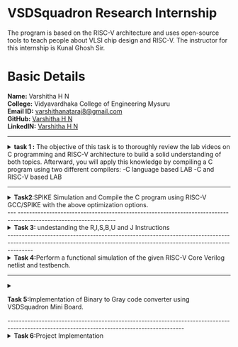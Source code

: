 # VSDSquadron Research Internship
The program is based on the RISC-V architecture and uses open-source tools to teach people about VLSI chip design and RISC-V. The instructor for this internship is Kunal Ghosh Sir.                                                                  

# Basic Details
**Name:** Varshitha H N              
**College:** Vidyavardhaka College of Engineering Mysuru                                                                                                                                                   
**Email ID:** varshithanataraj8@gmail.com          
**GitHub:** [Varshitha H N](https://github.com/Varshitha-H-N)                                                                                                                 
**LinkedIN:** [Varshitha H N](https://www.linkedin.com/in/varshitha-h-n-037a00259/)                                                                                                                   

---

<details>
<summary> <b>task 1 :</b> The objective of this task is to thoroughly review the lab videos on C programming and RISC-V architecture to build a solid understanding of both topics. Afterward, you will apply this knowledge by compiling a C program using two different compilers:                                                              
-C language based LAB                                                                                             
-C and RISC-V based LAB          
</summary>
<br>
Task is to refer to C based and RISCV based lab videos and execute the task of compiling the C code using gcc and riscv compiler.
**C Language based LAB**

**C and RISC-V Based Labs**

This repository demonstrates the processes involved in compiling C programs and generating assembly code using both a standard GCC compiler and a RISC-V GCC compiler. It includes comprehensive steps and explanations to guide users through each stage of the compilation and debugging workflow.

**C Language-Based Lab**

Steps to Compile a .c File on Your Machine:

1. Open the bash terminal and navigate to the directory where you want to create your file.
2. Use the following command to create and edit a new .c file:
   ```sh
   leafpad sum1ton.c


**Steps to Compile a .c File on our Machine:**
 ```sh
 gcc sum1ton.c
 ./a.out
```

 
Compilation and execution complete.

![2](https://github.com/Varshitha-H-N/vsd-riscv/blob/c639c826b389c7dddc5e56f3a84409cddbe00dea/task1/Screenshot%202025-03-23%20112646.png)
)

RISC - V Based lab
**Steps to Compile Using RISC-V GCC Compiler:**
1. Ensure the RISC-V GCC compiler is installed and accessible on your system.
2. Verify the .c file contents using the cat command:
   ```sh
   cat sum1ton.c


3. Compile the C program for RISC-V architecture using 01 option:
 ```sh
riscv64-unknown-elf-gcc -o1 -mabi=lp64 -march=rv64i -o sum1ton.o sum1ton.c
```
4. Disassemble the object file to view its assembly code using:
 ```sh
riscv64-unknown-elf-objdump -d sum1ton.o
```
5.minimize the assembly by using following code:
```sh
riscv64-unknown-elf-objdump -d sum1ton.o | less
```
 a)we extract main function's assembly code by using:
   ```sh
/main
```
6. Use /main in the terminal to locate the main function in the assembly output.
![4](https://github.com/Varshitha-H-N/vsd-riscv/blob/c639c826b389c7dddc5e56f3a84409cddbe00dea/task1/Screenshot%202025-03-23%20112719.png)
)

7.Compile the C program for RISC-V architecture using ofast option:
```sh
riscv64-unknown-elf-gcc -Ofast -mabi=lp64 -march=rv64i -o sum1ton.o sum1ton.c
```
8.Disassemble the object file to view its assembly code using:
```sh
riscv64-unknown-elf-objdump -d sum1ton.o
```
9.minimize the assembly by using following code:
```sh
riscv64-unknown-elf-objdump -d sum1ton.o | less
```
 a)we extract main function's assembly code by using:
 ```sh
  /main
```
10. Use /main in the terminal to locate the main function in the assembly output.
![4](https://github.com/Varshitha-H-N/vsd-riscv/blob/c639c826b389c7dddc5e56f3a84409cddbe00dea/task1/Screenshot%202025-03-23%20112749.png)
)

Explanation of Key Commands and Options: 
1. -mabi=lp64: Specifies the Application Binary Interface (ABI) for 64-bit integers, pointers, and long data types, suitable for 64-bit RISC-V architecture.

2. -march=rv64i: Indicates the 64-bit RISC-V base integer instruction set architecture.

3. -O1: Enables basic optimization for better performance without significantly increasing compilation time.

4. -Ofast: Optimize the code aggressively for the best possible speed.

5. riscv64-unknown-elf-objdump: A tool for disassembling RISC-V binaries to examine the code structure and debug it effectively.
 
   </details>

---
<details>
<summary><b>Task2</b>:SPIKE Simulation and Compile the C program using RISC-V GCC/SPIKE with the above optimization options.  </summary></br>

# SPIKE SIMULATION

![spike debug](https://github.com/user-attachments/assets/06d47cef-e727-4e37-9e11-f3a1f57fbc70)


## Steps to Compile and run ./a.out thing in riscv
```sh
riscv64-unknown-elf-gcc -Ofast -mabi=lp64 -march=rv64i -o sum1ton.o sum1ton.c
```
```sh
spike pk sum1ton.c
```
## Steps to Debug RISC-V architecture
```sh
spike -d pk sum1ton.c
```
//debuger will open as shown above 

//Run untill the starting address of main using the command
```sh
untill pc 0 100b0
//previous value of register
reg 0 a5
//do enter and after the update value of a5 is
reg 0 a5
```
// addi sp,sp,-16 means the address of sp is subtracted by 16 to check that
```sh
until pc 0 100b8
reg 0 sp
q//to quit
```


### The values store in the 64 bits as shown below for the command lui (Load Upper Immediate) "lui a5, 0x376"


### Explanation of Key Commands:
 1. spike: This is the RISC-V ISA simulator (an instruction set simulator). Spike is commonly used for simulating and testing RISC-V programs. It emulates a RISC-V processor, running programs in a controlled environment.
 2. -d: This flag is for debugging mode. It tells Spike to run in debug mode, allowing step-by-step execution, inspecting registers, memory, etc. Useful for identifying issues and analyzing program behavior.
 3. pk: This refers to the proxy kernel, which acts as a lightweight operating system for RISC-V. The proxy kernel handles system calls and facilitates program execution in the simulated environment.
 4. addi (Add Immediate): addi sp,sp,-16
    Adds an immediate value (-16) to the value in register sp and stores the result in register sp.
 5. lui (Load Upper Immediate): lui a2, 0x31
    The value in 31 is shifted left by 12 bits and stored in the upper portion of the destination register.   


</details>
</details>
---
----------------------------------------------------------------------------------------------------------------
<details><summary><b>
Task 3: </b>undestanding the R,I,S,B,U and J Instructions</summary>


  # Introduction to Instruction of RISC-V64
In the realm of computer architecture, RISC-V stands out as a highly flexible and streamlined instruction set architecture (ISA). Within the RISC-V RV64G (64-bit) architecture, various instruction types have been ingeniously designed to optimize different computational tasks. These instruction types—including R-Type, I-Type, S-Type, B-Type, U-Type, and J-Type—each serve unique functions, from arithmetic and logical operations to memory storage and conditional branching. Understanding these instructions provides a key to unleashing the full potential of RISC-V’s modular and efficient architecture.

## Types of RISC-V Instructions
**1. R-Type Instructions:** These are Register-Register operations. They perform arithmetic and logical operations.

**2. I-Type Instructions:** Used for Immediate values typically in data transfer and arithmetic

**3. S-Type Instructions:** Store operations that utilize both a base register and an immediate offset.

**4. U-Type Instructions:** Used for Upper immediate instructions, which load large constants.

**5. B-Type Instructions:** Branch operations that allow conditional jumps.

**6. J-Type Instructions:** Jump instructions for long-range jumps.

```sh
//R-Type Instructions
opcode | rd | funct3 | rs1 | rs2 | funct7

//I-Type Instructions
opcode | rd | funct3 | rs1 | imm[11:0]

//S-Type Instructions
opcode | imm[11:5] | funct3 | rs1 | rs2 | imm[4:0]

//U-Type Instructions
opcode | rd | imm[31:12]

//B-Type Instructions
opcode | imm[12|10:5] | funct3 | rs1 | rs2 | imm[4:1|11]

//J-Type Instructions
opcode | rd | imm[20|10:1|11|19:12]
```

<details>
<summary><b>R-type Instructions</b>
  In the RISC-V architecture, the R-type (Register) instruction format is used for arithmetic and logical operations that involve registers.</summary> 
  
  Let's break down the R-type instruction format for the riscv64 (64-bit RISC-V architecture):

   ## R-type Instruction Format
 The R-type instruction format follows a specific structure consisting of six fields:
1. opcode (7 bits): Specifies the operation to be performed.
2. rd (5 bits): The destination register where the result of the operation will be stored.
3 funct3 (3 bits): Used in combination with the opcode and funct7 fields to define the exact operation.
4. rs1 (5 bits): The first source register operand.
5. rs2 (5 bits): The second source register operand.
6. funct7 (7 bits): Further refines the operation, often used to differentiate between variations of an operation.

  ### Structure
  ```sh
| funct7  | rs2  | rs1  | funct3 | rd   | opcode |
| 7 bits  | 5 bits | 5 bits | 3 bits | 5 bits | 7 bits |
```
### Example (ADD Instruction)
    add x5, x1, x2
### Instruction Breakdown
opcode (7 bits): 0110011 – Identifies the instruction as an R-type.

rd (5 bits): 00101 – Destination register x5 (in binary, register 5 is 00101).

funct3 (3 bits): 000 – Specifies the add operation.

rs1 (5 bits): 00001 – Source register x1 (in binary, register 1 is 00001).

rs2 (5 bits): 00010 – Source register x2 (in binary, register 2 is 00010).

funct7 (7 bits): 0000000 – Defines the basic add operation.
#### Detailed Bit Representation
Here's how each part fits into the 32-bit instruction format:
```sh    
| 31:25 (funct7) | 24:20 (rs2) | 19:15 (rs1) | 14:12 (funct3) | 11:7 (rd) |  6:0  (opcode) |
| 0000000        | 00010       | 00001       | 000            | 00101    | 0110011       |
// The hex representation of this add x5, x1, x2 instruction is
0x002080b3
```
</details>

<details><summary><b>I-type Instruction</b>
In the RISC-V architecture, the I-type (Immediate) instruction format is used for operations involving immediate values (constants) along with registers. This format is often used for load instructions, arithmetic operations with immediate values, and other instructions that require a constant operand.</summary>

## I-type Instruction Format
Similar to the R-type, the I-type format consists of six fields, structured slightly differently to accommodate the immediate value:

opcode (7 bits): Specifies the operation to be performed.

rd (5 bits): The destination register where the result of the operation will be stored.

funct3 (3 bits): Used in combination with the opcode to define the exact operation.

rs1 (5 bits): The source register operand.

imm (12 bits): The immediate value (constant).

### Structure
Here's a breakdown of the bit fields:
```sh
| imm[11:0]     | rs1     | funct3 | rd      | opcode  |
| 12 bits       | 5 bits  | 3 bits | 5 bits  | 7 bits  |

```

### Example (ADDI Instruction)
For instance, an ADDI (add immediate) instruction in RISC-V might look like this:
#### Instruction Breakdown
opcode (7 bits): 0010011 – Identifies this as an I-type immediate instruction.

rd (5 bits): 00101 – The destination register x5 (in binary, register 5 is 00101).

funct3 (3 bits): 000 – Indicates add immediate operation.

rs1 (5 bits): 00001 – The source register x1 (in binary, register 1 is 00001).

imm (12 bits): 000000000010 – The immediate value 10 (in binary, 10 is 000000000010).
#### Detailed Bit Representation
```sh
| 31:20 (imm[11:0]) | 19:15 (rs1) | 14:12 (funct3) | 11:7 (rd) | 6:0 (opcode) |
| 000000000010      | 00001       | 000            | 00101    | 0010011      |
// hex representation
0x00208113
```
</details>

<details><summary><b> S-Type Instruction</b>
The S-type (Store) instruction format in the RISC-V architecture is used for store operations. These instructions move data from a register to memory, using an immediate value as an offset to calculate the address.</summary>
  
## S-type Instruction Format
The S-type format consists of six fields:

opcode (7 bits): Specifies the operation.

imm[4:0] (5 bits): Immediate value (least significant 5 bits).

funct3 (3 bits): Specifies the exact operation.

rs1 (5 bits): Source register (base address).

rs2 (5 bits): Source register (value to be stored).

imm[11:5] (7 bits): Immediate value (most significant 7 bits).

### Structure
Here's the bit layout for an S-type instruction:
```sh
| imm[11:5] | rs2   | rs1   | funct3 | imm[4:0] | opcode  |
| 7 bits    | 5 bits| 5 bits| 3 bits | 5 bits   | 7 bits  |
```

### Example (SW Instruction)
the sw (store word) instruction in RISC-V
sw x5, 10(x1)
This command stores the value from register x5 into the memory address calculated by adding 10 (the immediate) to the base address in x1.

#### Breaking Down the Example:

opcode (7 bits): 0100011 – Indicates an S-type store instruction.

imm[4:0] (5 bits): 01010 – The least significant 5 bits of the immediate value 10.

funct3 (3 bits): 010 – Specifies the store word operation.

rs1 (5 bits): 00001 – The base address register x1.

rs2 (5 bits): 00101 – The source register x5.

imm[11:5] (7 bits): 0000000 – The most significant 7 bits of the immediate value 10.

#### Detailed Bit Representation
```sh
| 31:25 (imm[11:5]) | 24:20 (rs2) | 19:15 (rs1) | 14:12 (funct3) | 11:7 (imm[4:0]) | 6:0 (opcode) |
| 0000000           | 00101       | 00001       | 010            | 01010           | 0100011      |
// hex representation
0x0050a023
```
</details>

<details><summary><b>B-Type Instructions:</b> B-type (Branch) instructions in the RISC-V architecture are used for conditional branching. These instructions compare two registers and, based on the result, adjust the program counter to branch to a different part of the program.</summary>

## B-type Instruction Format
The B-type format consists of six key fields:

opcode (7 bits): Specifies the operation.

imm[12|10:5] (7 bits): Immediate value (most and middle significant bits).

rs1 (5 bits): First source register.

rs2 (5 bits): Second source register.

funct3 (3 bits): Specifies the exact branch condition.
   
imm[4:1|11] (5 bits): Immediate value (least significant and sign bit).

#### Structure
```sh
| imm[12] | imm[10:5] | rs2    | rs1    | funct3 | imm[4:1] | imm[11] | opcode  |
|---------|-----------|--------|--------|--------|----------|---------|---------|
| 1 bit   | 6 bits    | 5 bits | 5 bits | 3 bits | 4 bits   | 1 bit   | 7 bits  |

```

#### Example (BEQ Instruction)
Let's consider the beq (branch if equal) instruction:
##### beq x1, x2, label
This instructs the program to branch to a specific label if the values in registers x1 and x2 are equal.
#### Breaking Down the Example:
 opcode (7 bits): 1100011 – Indicates a B-type branch instruction.

imm[12] (1 bit): Most significant bit of the immediate offset.

imm[10:5] (6 bits): Next part of the immediate.

funct3 (3 bits): 000 – Specifies the branch if equal condition.

rs1 (5 bits): 00001 – The first source register x1.

rs2 (5 bits): 00010 – The second source register x2.

imm[4:1] (4 bits): Least significant bits of the immediate.

imm[11] (1 bit): Sign bit of the immediate.

##### Detailed Bit Representation
```sh
| 31 (imm[12]) | 30:25 (imm[10:5])    | 24:20 (rs2) | 19:15 (rs1) | 14:12 (funct3) | 11:8 (imm[4:1]) | 7 (imm[11]) | 6:0 (opcode) |
| 0            | 000000               | 00010       | 00001       | 000            | 0010            | 0           | 1100011      |
//hex representation
0x00410263

```

</details>
<details><summary><b> U-Type Instruction:</b>The U-type (Upper immediate) format is one of the instruction formats in the RISC-V architecture.</summary>

  ## Important U-Type Instructions in RISC-V:
  ##### 1. LUI (Load Upper Immediate):
  This instruction loads the 20-bit immediate value given in the instruction into the top 20 bits of a register. The lower 12 bits 
  are set to zero.
   
##### Format:

```sh
31-12	                | 11-7	                    | 6-0
20-bit immediate value|	rd (destination register)	| opcode
```
Opcode: 0010111

rd: The destination register to which the result of the addition will be stored.
##### example LUI x5, 0x12345
This instruction will load the immediate value 0x12345 into register x5. The lower 12 bits are set to zero, so effectively 0x12345 << 12 is loaded into x5.
```sh
31-12	                       | 11-7	                      | 6-0
20-bit immediate value       |	rd (destination register)	| opcode
000 0001 0010 0011 0100 0101 | 00101                      | 0110111JAL (Jump and Link) Instruction
```

##### Instruction Breakdown:

Opcode: The LUI instruction has an opcode of 0110111 (binary) which is 0x37 (hexadecimal).

Immediate Value: The immediate value provided in the instruction is 0x12345.

Destination Register: The register to be loaded with the immediate value here is x5

##### 2.AUIPC (Add Upper Immediate to PC): 
This adds the 20-bit immediate value to the program counter and places the result in a register. Essentially, this helps in generating PC-relative addresses.
##### Format:
```sh
31-12                   |	11-7	                      | 6-0
20-bit immediate value	| rd (destination register)	  |   opcode
```
Opcode: 0010111

rd: The destination register to which the result of the addition will be stored.

##### Example: AUIPC x5, 0x12345
This instruction adds the immediate value 0x12345 << 12 to the current value of the PC (Program Counter) and stores the result in register x5. This is useful for generating PC-relative addresses.

</details>
<details>
<summary><b> J-Type Instruction:</b> The J-type (Jump) format is another instruction format in the RISC-V architecture, and it’s used primarily for jump instructions that enable control flow changes.</summary>

  ## JAL (Jump and Link) Instruction
  ### Format:
 ```sh
  31	  | 30-21     |	20      |	19-12       |	11-7 |	6-0
imm[20] |	imm[10:1]	|imm[11]	| imm[19:12]  |	rd	 |  opcode
```
Opcode: 1101111

rd: The destination register where the return address will be stored.

imm: Immediate value representing the offset to jump to, with the final address being the PC plus this offset.
##### Example JAL x1, 2048
This instruction makes the processor jump to the PC plus the offset 2048 bytes and stores the return address (i.e., the address of the next instruction) in the register x1.
 ```sh
  31	     | 30-21      |	20       |	19-12        |	11-7  |	6-0
imm[20]    |	imm[10:1]	| imm[11]	 | imm[19:12]    |	rd	  |  opcode
0000000000 | 0          | 00000001 | 0             | 00001  |      1101111

```
Opcode (7 bits): 1101111

Destination Register (5 bits): 00001

Immediate/Target Address (20 bits): 2048 in binary is 00000001000000000000.
##### Breaking it Down:

Offset Calculation: The immediate value in J-type instructions is spread across multiple fields in the instruction encoding.

imm[20] bit is at position 31.

imm[10:1] bits are at positions 30-21.

imm[11] bit is at position 20.

imm[19:12] bits are at positions 19-12.

These fields are extracted and combined to form a 21-bit signed immediate value, which is then shifted left by one bit to align with even byte boundaries (since instruction addresses are word-aligned).

</details>

#  32-bit instruction code for 15 unique RISC-V instructions. 

![32 bit](https://github.com/Varshitha-H-N/vsd-riscv/blob/f6ce196b0b68c0194868fb67536b1d6664ce5503/task3/main.png)


</details>
---------------------------------------------------------------------------------------------------------------------------------------------------------------------
<details><summary><b>
Task 4:</b>Perform a functional simulation of the given RISC-V Core Verilog netlist and 
testbench. </summary>
  Functional simulation of RISC-V cores involves verifying that the core behaves correctly according to its design specifications. This process includes testing all possible instructions, ensuring compliance with the RISC-V instruction set architecture (ISA), and checking for any security vulnerabilities or malicious logic

  # About iverilog and gtkwave
1. Icarus Verilog is an implementation of the Verilog hardware description language.
2. GTKWave is a fully featured GTK+ v1. 2 based wave viewer for Unix and Win32 which reads Ver Structural Verilog Compiler generated AET files as well as standard Verilog VCD/EVCD files and allows their viewing.

**Step 1: installation of iverilog and gtkwave**
   using the below commands in ubuntu
   ```sh
   $   sudo apt get update
   $   sudo apt get install iverilog gtkwave
   ```
   
  **Step 2: clone the repository and download the netlist files for simulation by entering the following commands in terminal.**
  ```sh
   $ git clone https://github.com/vinayrayapati/iiitb_rv32i
   $ cd iiitb_rv32i
   $ gedit iiitb_rv32i.v
   $ gedit iiitb_rv32i_tb.v
   ```
 **Step 3: To simulate and run the verilog code , enter the following commands in your terminal.**
  ```sh
 $ iverilog -o iiitb_rv32i iiitb_rv32i.v iiitb_rv32i_tb.v
 $ ./iiitb_rv32i
   ```
**Step 4:To see the output waveform in gtkwave, enter the following commands in your terminal.**
 ```sh
 $ gtkwave iiitb_rv32i.vcd
   ```




## Analysis of output waveforms
The waveform includes the following key signals:

clk: The clock signal driving the design.

NPC [31:0]: The next program counter value.

WB_OUT [31:0]: The write-back output signal.


**1. add r6,r1,r2**

![ADD](https://github.com/Varshitha-H-N/vsd-riscv/blob/d682b9a8e5647daee93bdeba2f7ac1ee71c2e154/task4/Screenshot%20(374).png)

**2. sub r7,r1,r2**

![SUBTRACT](https://github.com/Varshitha-H-N/vsd-riscv/blob/d682b9a8e5647daee93bdeba2f7ac1ee71c2e154/task4/Screenshot%20(375).png) 

**3. and r8,r1,r3**

![AND](https://github.com/Varshitha-H-N/vsd-riscv/blob/d682b9a8e5647daee93bdeba2f7ac1ee71c2e154/task4/Screenshot%20(376).png)


**4. or r9,r2,r5**
 
![OR](https://github.com/Varshitha-H-N/vsd-riscv/blob/d682b9a8e5647daee93bdeba2f7ac1ee71c2e154/task4/Screenshot%20(377).png)

**5. xor r10,r1,r4**

![EXOR](https://github.com/Varshitha-H-N/vsd-riscv/blob/d682b9a8e5647daee93bdeba2f7ac1ee71c2e154/task4/Screenshot%20(378).png)

**6. slt r11,r2,r4**

![SLT](https://github.com/Varshitha-H-N/vsd-riscv/blob/d682b9a8e5647daee93bdeba2f7ac1ee71c2e154/task4/Screenshot%20(379).png)
 
**7. addi r12,r4,5**

![ADDI](https://github.com/Varshitha-H-N/vsd-riscv/blob/d682b9a8e5647daee93bdeba2f7ac1ee71c2e154/task4/Screenshot%20(380).png)

**8. sw r3,r1,2**

![SW](https://github.com/Varshitha-H-N/vsd-riscv/blob/d682b9a8e5647daee93bdeba2f7ac1ee71c2e154/task4/Screenshot%20(381).png)

**10.  beq r0,r0,15**

 ![BEQ](https://github.com/Varshitha-H-N/vsd-riscv/blob/d682b9a8e5647daee93bdeba2f7ac1ee71c2e154/task4/Screenshot%20(382).png)

**11.  add r14,r2,r2**

 ![ADD](https://github.com/Varshitha-H-N/vsd-riscv/blob/d682b9a8e5647daee93bdeba2f7ac1ee71c2e154/task4/Screenshot%20(384).png)
 
</details>
</details>

 --------------------------------------------------------------------------------------------------------------------------------------------------------------------------------------------------------------------------
 
<details><summary><b>
   
Task 5:</b>Implementation of Binary to Gray code converter using VSDSquadron Mini Board. </summary>


## Project Overview
 Binary to Gray code converter 
 This project demonstrates the implementation of a binary to Gray code converter using the VSDSquadron Mini. The goal is to take a 3-bit binary input from the user and convert it into a 3-bit Gray code output. This conversion is crucial in digital systems for minimizing errors in signal processing and data transmission. The project utilizes the VSDSquadron Mini’s GPIO capabilities and programming flexibility, showcasing an application of RISC-V processors in digital logic design.

## Pin Configuration
| **Component** | **Pin** |
|----------------|---------|
| **VSD SQUADRON BOARD** | **Led** | **Button**|
| **Led 1** | **Pin0(PD0)** |
| **Led 2** | **Pin2(PD2)** |
| **Led 3** | **Pin3(PD3)** |
| **Button 1** | **Pin4(PD4)** |
| **Button 2** | **Pin5(PD5)** |
| **Button 3** | **Pin6(PD6)** |


## Truth Table

![TRUTHTABLE](https://github.com/Varshitha-H-N/vsd-riscv/blob/50374b1fc83881e673b9b596e96504f1b39e4383/task5/image018.png)

## Circuit Diagram

![CIRCUIT](https://github.com/Varshitha-H-N/vsd-riscv/blob/50374b1fc83881e673b9b596e96504f1b39e4383/task5/Screenshot%20(388).png)

## Working
The converter operates by reading a 3-bit binary input through buttons, applying the binary to Gray code conversion formula, and displaying the resulting Gray code on LEDs. The conversion process involves exclusive OR operations to calculate each bit of the Gray code based on the input binary bits. This project provides a practical example of digital logic design using a RISC-V based development board.

## Code
The code includes functions for GPIO configuration, the XOR logic for binary to Gray conversion, and the main loop for continuous operation. The project demonstrates handling input from GPIO pins, processing the data according to digital logic principles, and outputting the result through GPIO pins.

## Demonstration video

https://drive.google.com/file/d/15MvrX2tMbzq0z_6PSRQCnOxmc9tYpWsI/view?usp=drive_link

</details>
</details>
--------------------------------------------------------------------------------------------------------------------------------------------
<details><summary><b>
Task 6:</b>Project Implementation</summary>

## Steps to implement
1. Hardware Setup:
  - VSDSquadron Mini RISC-V Board
   
  - Button
   
   -LEDs 
   
  - Breadboard and jumper wires (for connections)
   
  - Power supply (USB or external source)

2.Compilation and Upload:

-Compile the code

-Upload to VSDSquadron Mini Board

3.Testing and Debugging:

-Input testing

-Debugging

## Expected Output


The LEDs will turn on accordingly based on the button pressed and gray coded will be output.


## Code Implementation
```sh
#include <ch32v00x.h>
#include <debug.h>
int xor(int bit1, int bit2)
{ int xor = bit1 ^ bit2;
return xor;
}

void GPIO_Config(void)
{ GPIO_InitTypeDef GPIO_InitStructure = {0}; //structure variable used for the GPIO configuration
RCC_APB2PeriphClockCmd(RCC_APB2Periph_GPIOD, ENABLE); // to Enable the clock for Port D
GPIO_InitStructure.GPIO_Pin = GPIO_Pin_4 | GPIO_Pin_5 | GPIO_Pin_6 ; // Defines which Pin to configure
GPIO_InitStructure.GPIO_Mode = GPIO_Mode_IPU; // Defines Input Type
GPIO_Init(GPIOD, &GPIO_InitStructure);
GPIO_InitStructure.GPIO_Pin = GPIO_Pin_0 | GPIO_Pin_2 | GPIO_Pin_3 ; // Defines which Pin to configure
GPIO_InitStructure.GPIO_Mode = GPIO_Mode_Out_PP; // Defines Output Type
GPIO_InitStructure.GPIO_Speed = GPIO_Speed_50MHz; // Defines speed
GPIO_Init(GPIOD, &GPIO_InitStructure);
}
int main(void)
{ uint8_t b0, b1, b2, g0 , g1, g2 = 0;
NVIC_PriorityGroupConfig(NVIC_PriorityGroup_2);
SystemCoreClockUpdate();
Delay_Init();
GPIO_Config();
while(1)
{ b0 = GPIO_ReadInputDataBit(GPIOD, GPIO_Pin_4);
b1 = GPIO_ReadInputDataBit(GPIOD, GPIO_Pin_5);
b2 = GPIO_ReadInputDataBit(GPIOD, GPIO_Pin_6);
g0 = xor(0, b0);
g1 = xor(b0, b1);
g2 = xor(b1, b2);
if(g0 == 0)
{ GPIO_WriteBit(GPIOD, GPIO_Pin_0, RESET); }
else
{ GPIO_WriteBit(GPIOD, GPIO_Pin_0, SET); }
if(g1 == 0)
{ GPIO_WriteBit(GPIOD, GPIO_Pin_2, RESET); }
else
{ GPIO_WriteBit(GPIOD, GPIO_Pin_2, SET); }
if(g2 == 0)
{ GPIO_WriteBit(GPIOD, GPIO_Pin_3, RESET); }
else
{ GPIO_WriteBit(GPIOD, GPIO_Pin_3, SET); }
}
}
 
```

## Applications
-It is used in analog to digital converters.

-In digital communication for correction of an error.

-It reduces errors while changing the signals from analog to digital.

-Mathematical puzzles.

-Minimization of a Boolean circuit.

-It is used for communication between two clock domains.

-Genetic algorithms.

## Conclusion
This implementation demonstrates the use of the VSDSquadron Mini board to design a basic digital circuit. The Binary to Gray Code is implemented successfully using the RISC-V Processors VSDSquadron Mini
and the video for the same is attached with this report. This project reinforces the fundamental concepts of digital design.Overall, this project was a valuable learning experience.

</details>
</details>
 
